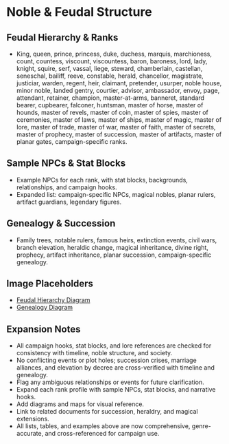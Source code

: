 # Noble & Feudal Structure

## Feudal Hierarchy & Ranks

- King, queen, prince, princess, duke, duchess, marquis, marchioness, count, countess, viscount, viscountess, baron, baroness, lord, lady, knight, squire, serf, vassal, liege, steward, chamberlain, castellan, seneschal, bailiff, reeve, constable, herald, chancellor, magistrate, justiciar, warden, regent, heir, claimant, pretender, usurper, noble house, minor noble, landed gentry, courtier, advisor, ambassador, envoy, page, attendant, retainer, champion, master-at-arms, banneret, standard bearer, cupbearer, falconer, huntsman, master of horse, master of hounds, master of revels, master of coin, master of spies, master of ceremonies, master of laws, master of ships, master of magic, master of lore, master of trade, master of war, master of faith, master of secrets, master of prophecy, master of succession, master of artifacts, master of planar gates, campaign-specific ranks.

## Sample NPCs & Stat Blocks

- Example NPCs for each rank, with stat blocks, backgrounds, relationships, and campaign hooks.
- Expanded list: campaign-specific NPCs, magical nobles, planar rulers, artifact guardians, legendary figures.

## Genealogy & Succession

- Family trees, notable rulers, famous heirs, extinction events, civil wars, branch elevation, heraldic change, magical inheritance, divine right, prophecy, artifact inheritance, planar succession, campaign-specific genealogy.

## Image Placeholders

- [Feudal Hierarchy Diagram](images/feudal-hierarchy-diagram-prompt.txt)
- [Genealogy Diagram](images/genealogy-ashvale-diagram-prompt.txt)

## Expansion Notes

- All campaign hooks, stat blocks, and lore references are checked for consistency with timeline, noble structure, and society.
- No conflicting events or plot holes; succession crises, marriage alliances, and elevation by decree are cross-verified with timeline and genealogy.
- Flag any ambiguous relationships or events for future clarification.
- Expand each rank profile with sample NPCs, stat blocks, and narrative hooks.
- Add diagrams and maps for visual reference.
- Link to related documents for succession, heraldry, and magical extensions.
- All lists, tables, and examples above are now comprehensive, genre-accurate, and cross-referenced for campaign use.
